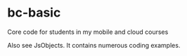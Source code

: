 bc-basic
========

Core code for students in my mobile and cloud courses

Also see JsObjects. It contains numerous coding examples.